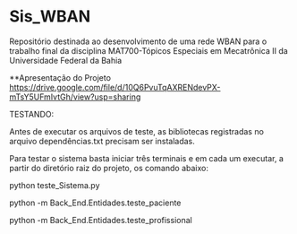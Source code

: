 # Sis_WBAN
Repositório destinada ao desenvolvimento de uma rede WBAN para o trabalho final da disciplina MAT700-Tópicos Especiais em Mecatrônica II da Universidade Federal da Bahia

**Apresentação do Projeto
https://drive.google.com/file/d/10Q6PvuTqAXRENdevPX-mTsY5UFmIvtGh/view?usp=sharing

TESTANDO:

Antes de executar os arquivos de teste, as bibliotecas registradas no arquivo dependências.txt precisam ser instaladas. 

Para testar o sistema basta iniciar três terminais e em cada um executar, a partir do diretório raiz do projeto, os comando abaixo:

python teste_Sistema.py

python -m Back_End.Entidades.teste_paciente

python -m Back_End.Entidades.teste_profissional
